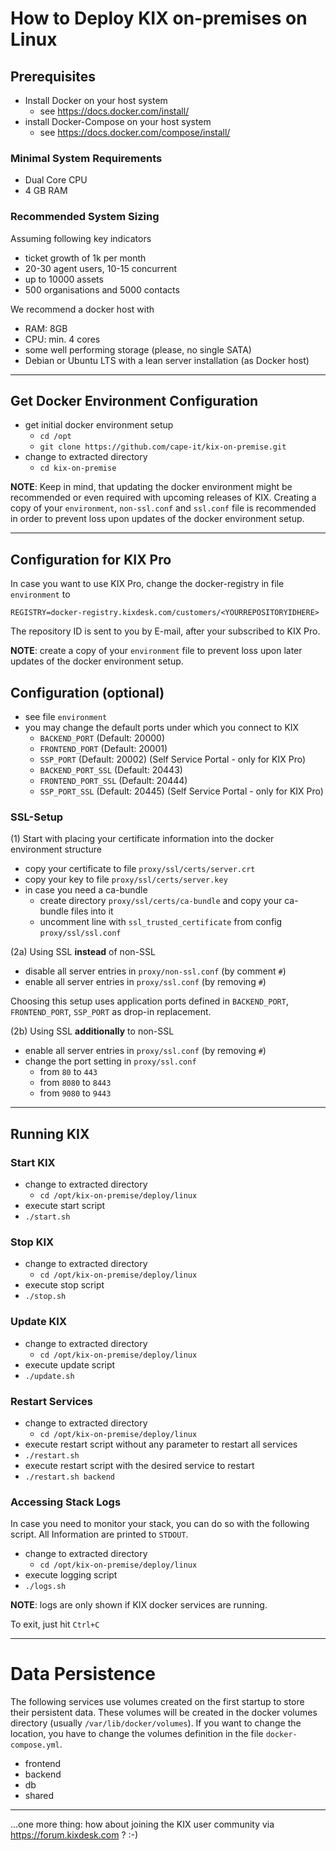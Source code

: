 # How to Deploy KIX on-premises on Linux

## Prerequisites
- Install Docker on your host system
  - see https://docs.docker.com/install/
- install Docker-Compose on your host system
  - see https://docs.docker.com/compose/install/

### Minimal System Requirements
- Dual Core CPU
- 4 GB RAM

### Recommended System Sizing
Assuming following key indicators
- ticket growth of 1k per month
- 20-30 agent users, 10-15 concurrent
- up to 10000 assets
- 500 organisations and  5000 contacts

We recommend a docker host with
- RAM: 8GB
- CPU: min. 4 cores
- some well performing storage (please, no single SATA)
- Debian or Ubuntu LTS with a lean server installation (as Docker host)

---

## Get Docker Environment Configuration
- get initial docker environment setup
  - `cd /opt`
  - `git clone https://github.com/cape-it/kix-on-premise.git`
- change to extracted directory
  - `cd kix-on-premise`

**NOTE**: Keep in mind, that updating the docker environment might be recommended or even required with upcoming releases of KIX. Creating a copy of your `environment`, `non-ssl.conf` and `ssl.conf` file is recommended in order to prevent loss upon updates of the docker environment setup.


---

## Configuration for **KIX Pro**
In case you want to use KIX Pro, change the docker-registry in file `environment` to
```
REGISTRY=docker-registry.kixdesk.com/customers/<YOURREPOSITORYIDHERE>
```

The repository ID is sent to you by E-mail, after your subscribed to KIX Pro.

**NOTE**: create a copy of your `environment` file to prevent loss upon later updates of the docker environment setup.


## Configuration (optional)
- see file `environment`
- you may change the default ports under which you connect to KIX
  - `BACKEND_PORT` (Default: 20000)
  - `FRONTEND_PORT` (Default: 20001)
  - `SSP_PORT` (Default: 20002) (Self Service Portal - only for KIX Pro)
  - `BACKEND_PORT_SSL` (Default: 20443)
  - `FRONTEND_PORT_SSL` (Default: 20444)
  - `SSP_PORT_SSL` (Default: 20445) (Self Service Portal - only for KIX Pro)


### SSL-Setup
(1) Start with placing your certificate information into the docker environment structure
- copy your certificate to file `proxy/ssl/certs/server.crt`
- copy your key to file `proxy/ssl/certs/server.key`
- in case you need a ca-bundle
  - create directory `proxy/ssl/certs/ca-bundle` and copy your ca-bundle files into it
  - uncomment line with `ssl_trusted_certificate` from config `proxy/ssl/ssl.conf`

(2a) Using SSL **instead** of non-SSL
- disable all server entries in `proxy/non-ssl.conf` (by comment `#`)
- enable all server entries in `proxy/ssl.conf` (by removing `#`)

Choosing this setup uses application ports defined in `BACKEND_PORT`, `FRONTEND_PORT`, `SSP_PORT` as drop-in replacement.

(2b) Using SSL **additionally** to non-SSL
- enable all server entries in `proxy/ssl.conf` (by removing `#`)
- change the port setting in `proxy/ssl.conf`
  - from `80` to `443`
  - from `8080` to `8443`
  - from `9080` to `9443`

---
## Running KIX

### Start KIX
- change to extracted directory
  - `cd /opt/kix-on-premise/deploy/linux`
- execute start script
 - `./start.sh`

### Stop KIX
- change to extracted directory
  - `cd /opt/kix-on-premise/deploy/linux`
- execute stop script
 - `./stop.sh`

### Update KIX
- change to extracted directory
  - `cd /opt/kix-on-premise/deploy/linux`
- execute update script
 - `./update.sh`

### Restart Services
- change to extracted directory
  - `cd /opt/kix-on-premise/deploy/linux`
- execute restart script without any parameter to restart all services
 - `./restart.sh`
- execute restart script with the desired service to restart
 - `./restart.sh backend`


### Accessing Stack Logs
In case you need to monitor your stack, you can do so with the following script. All Information are printed to `STDOUT`.
- change to extracted directory
  - `cd /opt/kix-on-premise/deploy/linux`
- execute logging script
 - `./logs.sh`

**NOTE**: logs are only shown if KIX docker services are running.

To exit, just hit `Ctrl+C`


---

# Data Persistence
The following services use volumes created on the first startup to store their persistent data. These volumes will be created in the docker volumes directory (usually `/var/lib/docker/volumes`). If you want to change the location, you have to change the volumes definition in the file `docker-compose.yml`.
- frontend
- backend
- db
- shared

---

...one more thing: how about joining the KIX user community via https://forum.kixdesk.com ? :-)
